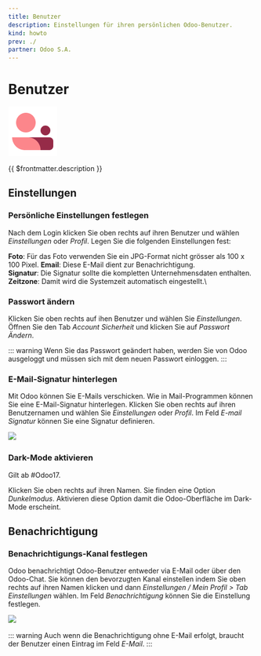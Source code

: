 ```yaml
---
title: Benutzer
description: Einstellungen für ihren persönlichen Odoo-Benutzer.
kind: howto
prev: ./
partner: Odoo S.A.
---
```


# Benutzer

![icons_odoo_membership](attachments/icons_odoo_membership.png)

{{ $frontmatter.description }}

## Einstellungen

### Persönliche Einstellungen festlegen

Nach dem Login klicken Sie oben rechts auf ihren Benutzer und wählen _Einstellungen_ oder _Profil_. Legen Sie die folgenden Einstellungen fest:

**Foto**: Für das Foto verwenden Sie ein JPG-Format nicht grösser als 100 x 100 Pixel.
**Email**: Diese E-Mail dient zur Benachrichtigung.\
**Signatur**: Die Signatur sollte die kompletten Unternehmensdaten enthalten.\
**Zeitzone**: Damit wird die Systemzeit automatisch eingestellt.\

### Passwort ändern

Klicken Sie oben rechts auf ihen Benutzer und wählen Sie _Einstellungen_. Öffnen Sie den Tab _Account Sicherheit_ und klicken Sie auf _Passwort Ändern_.

::: warning
Wenn Sie das Passwort geändert haben, werden Sie von Odoo ausgeloggt und müssen sich mit dem neuen Passwort einloggen.
:::

### E-Mail-Signatur hinterlegen

Mit Odoo können Sie E-Mails verschicken. Wie in Mail-Programmen können Sie eine E-Mail-Signatur hinterlegen. Klicken Sie oben rechts auf ihren Benutzernamen und wählen Sie _Einstellungen_ oder _Profil_. Im Feld _E-mail Signatur_ können Sie eine Signatur definieren.

![](attachments/Persönliche%20Einstellungen%20Signatur.png)

### Dark-Mode aktivieren

Gilt ab #Odoo17.

Klicken Sie oben rechts auf ihren Namen. Sie finden eine Option _Dunkelmodus_. Aktivieren diese Option damit die Odoo-Oberfläche im Dark-Mode erscheint.

## Benachrichtigung

### Benachrichtigungs-Kanal festlegen

Odoo benachrichtigt Odoo-Benutzer entweder via E-Mail oder über den Odoo-Chat. Sie können den bevorzugten Kanal einstellen indem Sie oben rechts auf ihren Namen klicken und dann _Einstellungen / Mein Profil > Tab Einstellungen_ wählen. Im Feld _Benachrichtigung_ können Sie die Einstellung festlegen.

![](attachments/Persönliche%20Einstellungen%20Benachrichtigung.png)

::: warning
Auch wenn die Benachrichtigung ohne E-Mail erfolgt, braucht der Benutzer einen Eintrag im Feld _E-Mail_.
:::
